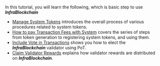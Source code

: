 
In this tutorial, you will learn the following, which is basic step to use ***InfraBlockchain***

- [Manage System Tokens](./how-to-interact-with-system-token) introduces the overall process of various procedures related to system tokens.
- [How to pay Transaction Fees with System](./how-to-pay-transaction-fee) covers the series of steps from token generation to registering system tokens, and using them.
- [Include Vote in Transactions](./how-to-vote-with-taav) shows you how to elect the ***InfraBlockchain*** validator using PoT.
- [Claim Validator Rewards](./how-to-get-validator-reward) explains how validator rewards are distributed on ***InfraBlockchain***.